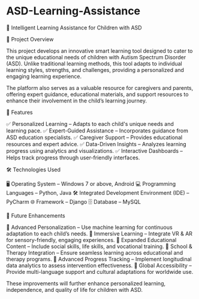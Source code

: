 # ASD-Learning-Assistance
📌 Intelligent Learning Assistance for Children with ASD

📖 Project Overview

This project develops an innovative smart learning tool designed to cater to the unique educational needs of children with Autism Spectrum Disorder (ASD). Unlike traditional learning methods, this tool adapts to individual learning styles, strengths, and challenges, providing a personalized and engaging learning experience.

The platform also serves as a valuable resource for caregivers and parents, offering expert guidance, educational materials, and support resources to enhance their involvement in the child’s learning journey.

🚀 Features

✅ Personalized Learning – Adapts to each child's unique needs and learning pace.
✅ Expert-Guided Assistance – Incorporates guidance from ASD education specialists.
✅ Caregiver Support – Provides educational resources and expert advice.
✅ Data-Driven Insights – Analyzes learning progress using analytics and visualizations.
✅ Interactive Dashboards – Helps track progress through user-friendly interfaces.

🛠️ Technologies Used

🖥 Operating System – Windows 7 or above, Android
💻 Programming Languages – Python, Java
🛠 Integrated Development Environment (IDE) – PyCharm
🌐 Framework – Django
🗄 Database – MySQL

📌 Future Enhancements

🔹 Advanced Personalization – Use machine learning for continuous adaptation to each child’s needs.
🔹 Immersive Learning – Integrate VR & AR for sensory-friendly, engaging experiences.
🔹 Expanded Educational Content – Include social skills, life skills, and vocational training.
🔹 School & Therapy Integration – Ensure seamless learning across educational and therapy programs.
🔹 Advanced Progress Tracking – Implement longitudinal data analytics to assess intervention effectiveness.
🔹 Global Accessibility – Provide multi-language support and cultural adaptations for worldwide use.

These improvements will further enhance personalized learning, independence, and quality of life for children with ASD.
